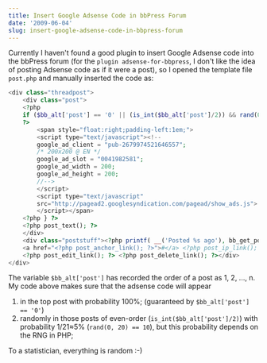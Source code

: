 ```yaml
---
title: Insert Google Adsense Code in bbPress Forum
date: '2009-06-04'
slug: insert-google-adsense-code-in-bbpress-forum
---
```


Currently I haven't found a good plugin to insert Google Adsense code into the bbPress forum (for the `plugin adsense-for-bbpress`, I don't like the idea of posting Adsense code as if it were a post), so I opened the template file `post.php` and manually inserted the code as:

```php 
<div class="threadpost">
	<div class="post">
	<?php
	if ($bb_alt['post'] == '0' || (is_int($bb_alt['post']/2)) && rand(0, 20) == 10) {
	?>
		<span style="float:right;padding-left:1em;">
		<script type="text/javascript"><!--
		google_ad_client = "pub-2679974521646557";
		/* 200x200 @ EN */
		google_ad_slot = "0041982581";
		google_ad_width = 200;
		google_ad_height = 200;
		//-->
		</script>
		<script type="text/javascript"
		src="http://pagead2.googlesyndication.com/pagead/show_ads.js">
		</script></span>
	<?php } ?>
	<?php post_text(); ?>
	</div>
	<div class="poststuff"><?php printf( __('Posted %s ago'), bb_get_post_time() ); ?>
	<a href="<?php post_anchor_link(); ?>">#</a> <?php post_ip_link(); ?>
	<?php post_edit_link(); ?> <?php post_delete_link(); ?></div>
</div>
```

The variable `$bb_alt['post']` has recorded the order of a post as 1, 2, ..., n. My code above makes sure that the adsense code will appear

1. in the top post with probability 100%; (guaranteed by `$bb_alt['post'] == '0'`)
2. randomly in those posts of even-order (`is_int($bb_alt['post']/2)`) with probability 1/21≈5% (`rand(0, 20) == 10`), but this probability depends on the RNG in PHP;

To a statistician, everything is random :-)

